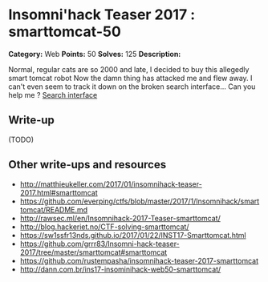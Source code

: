 # Insomni'hack Teaser 2017 : smarttomcat-50

**Category:** Web
**Points:** 50
**Solves:** 125
**Description:**

Normal, regular cats are so 2000 and late, I decided to buy this allegedly smart tomcat robot
Now the damn thing has attacked me and flew away. I can't even seem to track it down on the broken search interface... Can you help me ?
[Search interface](http://smarttomcat.teaser.insomnihack.ch/)

## Write-up

(TODO)

## Other write-ups and resources

* http://matthieukeller.com/2017/01/insomnihack-teaser-2017.html#smarttomcat
* https://github.com/everping/ctfs/blob/master/2017/1/Insomnihack/smarttomcat/README.md
* http://rawsec.ml/en/Insomnihack-2017-Teaser-smarttomcat/
* http://blog.hackeriet.no/CTF-solving-smarttomcat/
* https://sw1ssfr13nds.github.io/2017/01/22/INST17-Smarttomcat.html
* https://github.com/grrr83/Insomni-hack-teaser-2017/tree/master/smarttomcat#smarttomcat
* https://github.com/rustempasha/insomnihack-teaser-2017-smarttomcat
* http://dann.com.br/ins17-insominihack-web50-smarttomcat/
